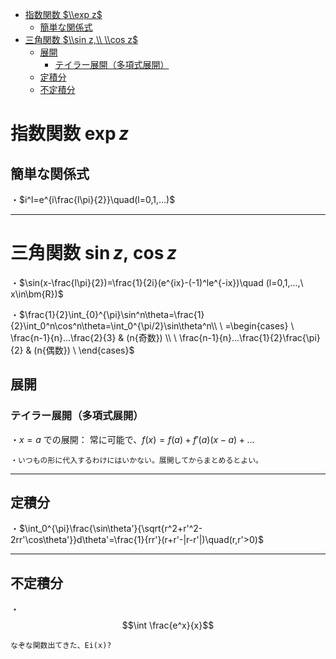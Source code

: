 
- [指数関数 $\\exp z$](#指数関数-exp-z)
  - [簡単な関係式](#簡単な関係式)
- [三角関数 $\\sin z,\\ \\cos z$](#三角関数-sin-z-cos-z)
  - [展開](#展開)
    - [テイラー展開（多項式展開）](#テイラー展開多項式展開)
  - [定積分](#定積分)
  - [不定積分](#不定積分)



# 指数関数 $\exp z$

## 簡単な関係式

・$i^l=e^{i\frac{l\pi}{2}}\quad(l=0,1,...)$

---

# 三角関数 $\sin z,\ \cos z$

・$\sin(x-\frac{l\pi}{2})=\frac{1}{2i}(e^{ix}-(-1)^le^{-ix})\quad (l=0,1,...,\ x\in\bm{R})$

・$\frac{1}{2}\int_{0}^{\pi}\sin^n\theta=\frac{1}{2}\int_0^n\cos^n\theta=\int_0^{\pi/2}\sin\theta^n\\ \
=\begin{cases} \
\frac{n-1}{n}...\frac{2}{3} & (n{奇数})  \\  \
\frac{n-1}{n}...\frac{1}{2}\frac{\pi}{2} & (n{偶数})    \
\end{cases}$

## 展開

### テイラー展開（多項式展開）

・$x=a$ での展開：
常に可能で、$f(x)=f(a)+f'(a)(x-a)+...$

    ・いつもの形に代入するわけにはいかない。展開してからまとめるとよい。

---

## 定積分

・$\int_0^{\pi}\frac{\sin\theta'}{\sqrt{r^2+r'^2-2rr'\cos\theta'}}d\theta'=\frac{1}{rr'}(r+r'-|r-r'|)\quad(r,r'>0)$

---

## 不定積分

・$$\int \frac{e^x}{x}$$

    なぞな関数出てきた、Ei(x)?